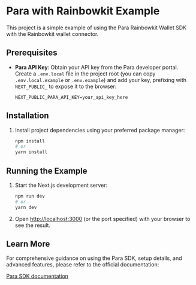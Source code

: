 # Para with Rainbowkit Example

This project is a simple example of using the Para Rainbowkit Wallet SDK with the Rainbowkit wallet connector.

## Prerequisites

- **Para API Key**: Obtain your API key from the Para developer portal. Create a `.env.local` file in the project root
  (you can copy `.env.local.example` or `.env.example`) and add your key, prefixing with `NEXT_PUBLIC_` to expose it to
  the browser:
  ```env
  NEXT_PUBLIC_PARA_API_KEY=your_api_key_here
  ```

## Installation

1.  Install project dependencies using your preferred package manager:
    ```bash
    npm install
    # or
    yarn install
    ```

## Running the Example

1.  Start the Next.js development server:
    ```bash
    npm run dev
    # or
    yarn dev
    ```
2.  Open [http://localhost:3000](https://www.google.com/search?q=http://localhost:3000) (or the port specified) with
    your browser to see the result.

## Learn More

For comprehensive guidance on using the Para SDK, setup details, and advanced features, please refer to the official
documentation:

[Para SDK documentation](https://docs.usepara.com/welcome)
